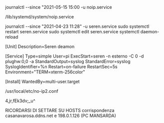 journalctl --since "2021-05-15 15:00 -u noip.service 


/lib/systemd/system/noip.service


journalctl --since "2021-04-23 11:28"  -u seren.service 
sudo systemctl restart seren.service 
sudo systemctl edit seren.service 
systemctl daemon-reload

[Unit]
Description=Seren deamon

[Service]
Type=simple
User=pi
ExecStart=seren -n esterno -C 0 -d plughw:0,0 -a
StandardOutput=syslog
StandardError=syslog
SyslogIdentifier=%n
Restart=on-failure
RestartSec=5s
Environment="TERM=xterm-256color"

[Install]
WantedBy=multi-user.target


/usr/local/etc/no-ip2.conf

4,jr,fEk3dv;_u^


RICORDARSI DI SETTARE SU HOSTS corrispondenza casanavarosa.ddns.net e 198.0.1.126 (PC MANSARDA)